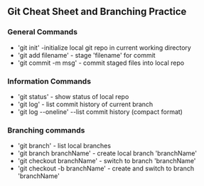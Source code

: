 ## Git Cheat Sheet and Branching Practice

### General Commands
* 'git init' -initialize local git repo in current working directory
* 'git add filename' - stage 'filename' for commit
* 'git commit -m msg' - commit staged files into local repo

### Information Commands
* 'git status' - show status of local repo
* 'git log' - list commit history of current branch
* 'git log --oneline' --list commit history (compact format)

### Branching commands
* 'git branch' - list local branches
* 'git branch branchName' - create local branch 'branchName'
* 'git checkout branchName' - switch to branch 'branchName'
* 'git checkout -b branchName' - create and switch to branch 'branchName'